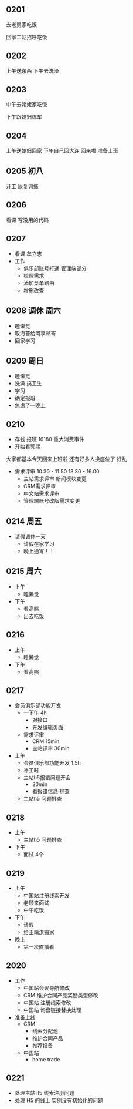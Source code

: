## 0201

去老舅家吃饭

回家二姑招呼吃饭

## 0202

上午送东西
下午去洗澡

## 0203

中午去姥姥家吃饭

下午跟媳妇练车

## 0204

上午送媳妇回家
下午自己回大连
回来啦 准备上班

## 0205 初八

开工
康复训练

## 0206

看课
写没用的代码

## 0207

- 看课 牟立志
- 工作
  - 俱乐部账号打通 管理端部分
  - 梳理需求
  - 添加菜单路由
  - 增删改查

## 0208 调休 周六

- 睡懒觉
- 取海苔给阿享邮寄
- 回家学习

## 0209 周日

- 睡懒觉
- 洗澡 搞卫生
- 学习
- 确定报班
- 焦虑了一晚上

## 0210

- 存钱 报班 16180 重大消费事件
- 开始看郭熙

大家都基本今天回来上班啦
还有好多人换座位了 好乱

- 需求评审 10.30 - 11.50 13.30 - 16.00
  - 主站需求评审 新闻模块变更
  - CRM需求评审
  - 中文站需求评审
  - 管理端账号改版需求变更

## 0214 周五

- 请假调休一天
  - 请假在家学习
  - 晚上通宵！！

## 0215 周六

- 上午
  - 睡懒觉
- 下午
  - 看高照
  - 出去吃饭

## 0216

- 上午
  - 睡懒觉
- 下午
  - 看高照

## 0217

- 会员俱乐部功能开发
  - 一下午 4h
    - 对接口
    - 开发编辑页面
  - 需求评审
    - CRM 15min
    - 主站评审 30min
- 上午
  - 会员俱乐部功能开发 1.5h
  - 补工时
  - 主站h5报错问题开会
    - 20min
    - 看报错信息 排查
  - 主站h5 问题排查

## 0218

- 上午
  - 主站h5 问题排查
- 下午
  - 面试 4个

## 0219

- 上午
  - 中国站注册线索开发
  - 老顾来面试
  - 中午吃饭
- 下午
  - 请假
  - 给王靖淇搬家
- 晚上
  - 第一次直播看

## 2020

- 工作
  - 中国站会议导航修改
  - CRM 维护合同产品奖励类型修改
  - 中国站 注册线索修改
  - 中国站 询盘链接替换处理
- 准备上线
  - CRM
    - 线索分配池
    - 维护合同产品
    - 推荐报备
  - 中国站
    - home trade

## 0221

- 处理主站H5 线索注册问题
- 处理 H5 的线上 实例没有初始化的问题
